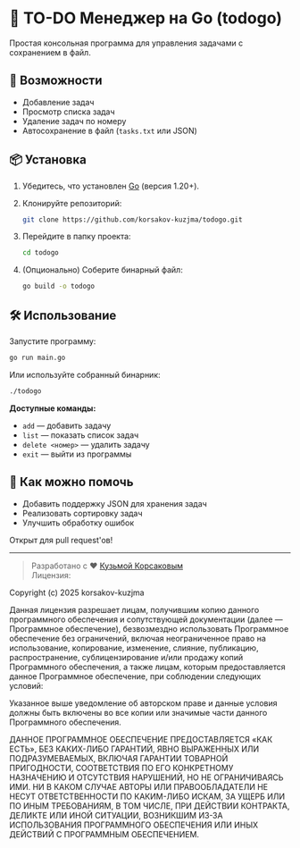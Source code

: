 # 📝 TO-DO Менеджер на Go (todogo)

Простая консольная программа для управления задачами с сохранением в файл.

## 🚀 Возможности

- Добавление задач
- Просмотр списка задач
- Удаление задач по номеру
- Автосохранение в файл (`tasks.txt` или JSON)

## 📦 Установка

1. Убедитесь, что установлен [Go](https://golang.org/dl/) (версия 1.20+).
2. Клонируйте репозиторий:

   ```bash
   git clone https://github.com/korsakov-kuzjma/todogo.git
   ```

3. Перейдите в папку проекта:

   ```bash
   cd todogo
   ```

4. (Опционально) Соберите бинарный файл:

   ```bash
   go build -o todogo
   ```

## 🛠 Использование

Запустите программу:

```bash
go run main.go
```

Или используйте собранный бинарник:

```bash
./todogo
```

**Доступные команды:**

- `add` — добавить задачу
- `list` — показать список задач
- `delete <номер>` — удалить задачу
- `exit` — выйти из программы

## 🤝 Как можно помочь

- Добавить поддержку JSON для хранения задач
- Реализовать сортировку задач
- Улучшить обработку ошибок

Открыт для pull request'ов!

---
> Разработано с ❤️ [Кузьмой Корсаковым](https://github.com/korsakov-kuzjma)  
> Лицензия:

Copyright (c) 2025 korsakov-kuzjma

Данная лицензия разрешает лицам, получившим копию данного программного обеспечения и сопутствующей документации (далее — Программное обеспечение), безвозмездно использовать Программное обеспечение без ограничений, включая неограниченное право на использование, копирование, изменение, слияние, публикацию, распространение, сублицензирование и/или продажу копий Программного обеспечения, а также лицам, которым предоставляется данное Программное обеспечение, при соблюдении следующих условий:

Указанное выше уведомление об авторском праве и данные условия должны быть включены во все копии или значимые части данного Программного обеспечения.

ДАННОЕ ПРОГРАММНОЕ ОБЕСПЕЧЕНИЕ ПРЕДОСТАВЛЯЕТСЯ «КАК ЕСТЬ», БЕЗ КАКИХ-ЛИБО ГАРАНТИЙ, ЯВНО ВЫРАЖЕННЫХ ИЛИ ПОДРАЗУМЕВАЕМЫХ, ВКЛЮЧАЯ ГАРАНТИИ ТОВАРНОЙ ПРИГОДНОСТИ, СООТВЕТСТВИЯ ПО ЕГО КОНКРЕТНОМУ НАЗНАЧЕНИЮ И ОТСУТСТВИЯ НАРУШЕНИЙ, НО НЕ ОГРАНИЧИВАЯСЬ ИМИ. НИ В КАКОМ СЛУЧАЕ АВТОРЫ ИЛИ ПРАВООБЛАДАТЕЛИ НЕ НЕСУТ ОТВЕТСТВЕННОСТИ ПО КАКИМ-ЛИБО ИСКАМ, ЗА УЩЕРБ ИЛИ ПО ИНЫМ ТРЕБОВАНИЯМ, В ТОМ ЧИСЛЕ, ПРИ ДЕЙСТВИИ КОНТРАКТА, ДЕЛИКТЕ ИЛИ ИНОЙ СИТУАЦИИ, ВОЗНИКШИМ ИЗ-ЗА ИСПОЛЬЗОВАНИЯ ПРОГРАММНОГО ОБЕСПЕЧЕНИЯ ИЛИ ИНЫХ ДЕЙСТВИЙ С ПРОГРАММНЫМ ОБЕСПЕЧЕНИЕМ.
